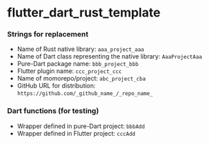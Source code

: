 # flutter_dart_rust_template

### Strings for replacement
- Name of Rust native library: `aaa_project_aaa`
- Name of Dart class representing the native library: `AaaProjectAaa`
- Pure-Dart package name: `bbb_project_bbb`
- Flutter plugin name: `ccc_project_ccc`
- Name of momorepo/project: `abc_project_cba`
- GitHub URL for distribution: `https://github.com/_github_name_/_repo_name_`

### Dart functions (for testing)
- Wrapper defined in pure-Dart project: `bbbAdd`
- Wrapper defined in Flutter project: `cccAdd`
